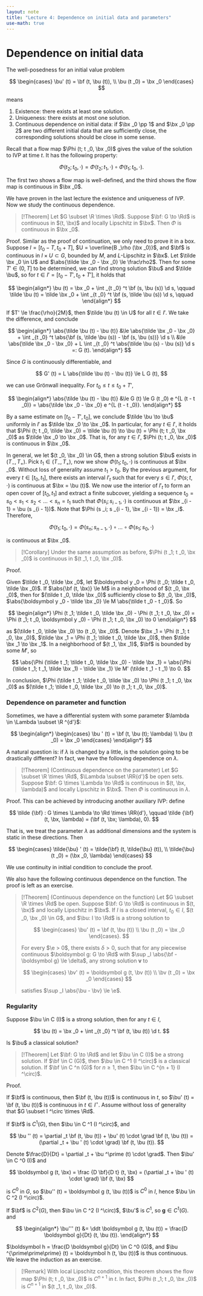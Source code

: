 ```yaml
---
layout: note
title: "Lecture 4: Dependence on initial data and parameters"
use-math: true
---
```


# Dependence on initial data

$$
\newcommand{\bx}{\boldsymbol x}
\newcommand{\by}{\boldsymbol y}
\newcommand{\bu}{\boldsymbol u}
\newcommand{\bv}{\boldsymbol v}
\newcommand{\bF}{\boldsymbol F}
\newcommand{\bf}{\boldsymbol f}
$$

The well-posedness for an initial value problem

$$
	\begin{cases}
		\bu' (t) = \bf (t, \bu (t)), \\
		\bu (t _0) = \bx _0
	\end{cases}
$$

means 

1. Existence: there exists at least one solution.
2. Uniqueness: there exists at most one solution.
3. Continuous dependence on initial data: if $\bx _0 \pp 1$ and $\bx _0 \pp 2$ are two different initial data that are sufficiently close, the corresponding solutions should be close in some sense.

Recall that a flow map $\Phi (t; t _0, \bx _0)$ gives the value of the solution to IVP at time $t$. It has the following property:

$$
	\Phi (t _2; t _0, \cdot) = \Phi (t _2; t _1, \cdot)  \circ \Phi (t _1; t _0, \cdot).
$$

The first two shows a flow map is well-defined, and the third shows the flow map is continuous in $\bx _0$. 

We have proven in the last lecture the existence and uniqueness of IVP. Now we study the continuous dependence. 

> [!Theorem] 
> Let $G \subset \R \times \Rd$. Suppose $\bf: G \to \Rd$ is continuous in $(t, \bx)$ and locally Lipschitz in $\bx$. Then $\Phi$ is continuous in $\bx _0$. 

Proof. Similar as the proof of continuation, we only need to prove it in a box. Suppose $I = [t _0 - T, t _0 + T]$, $U = \overline{B _\rho (\bx _0)}$, and $\bf$ is continuous in $I \times U \subset G$, bounded by $M$, and $L$-Lipschitz in $\bx$. Let $\tilde \bx _0 \in U$ and $\abs{\tilde \bx _0 - \bx _0} \le \frac\rho2$. Then for some $T' \in (0, T]$ to be determined, we can find strong solution $\bu$ and $\tilde \bu$, so for $t \in I' = [t _0 - T', t _0 + T']$, it holds that 

$$
\begin{align*}
	\bu (t) = \bx _0 + \int _{t _0} ^t \bf (s, \bu (s)) \d s, \qquad \tilde \bu (t) = \tilde \bx _0 + \int _{t _0} ^t \bf (s, \tilde \bu (s)) \d s, \qquad 
\end{align*}
$$

If $T' \le \frac{\rho}{2M}$, then $\tilde \bu (t) \in U$ for all $t \in I'$. We take the difference, and conclude

$$
\begin{align*}
	\abs{\tilde \bu (t) - \bu (t)} &\le \abs{\tilde \bx _0 - \bx _0} + \int _{t _0} ^t \abs{\bf (s, \tilde \bu (s)) - \bf (s, \bu (s))} \d s \\
	&\le \abs{\tilde \bx _0 - \bx _0} + L \int _{t _0} ^t \abs{\tilde \bu (s) - \bu (s)} \d s =: G (t).
\end{align*}
$$

Since $G$ is continuously differentiable, and

$$
	G' (t) = L \abs{\tilde \bu (t) - \bu (t)} \le L G (t),
$$

we can use Grönwall inequality. For $t _0 \le t \le t _0 + T'$, 

$$
\begin{align*}
	\abs{\tilde \bu (t) - \bu (t)} &\le G (t) \le G (t _0) e ^{L (t - t _0)} = \abs{\tilde \bx _0 - \bx _0} e ^{L (t - t _0)}.
\end{align*}
$$

By a same estimate on $[t _0 - T', t _0]$, we conclude $\tilde \bu \to \bu$ uniformly in $I'$ as $\tilde \bx _0 \to \bx _0$. In particular, for any $t \in I'$, it holds that $\Phi (t; t _0, \tilde \bx _0) = \tilde \bu (t) \to \bu (t) = \Phi (t; t _0, \bx _0)$ as $\tilde \bx _0 \to \bx _0$. That is, for any $t \in I'$, $\Phi (t; t _0, \bx _0)$ is continuous in $\bx _0$.

In general, we let $(t _0, \bx _0) \in G$, then a strong solution $\bu$ exists in $(T _-, T _+)$. Pick $t _1 \in (T _-, T _+)$, now we show $\Phi (t _1; t _0, \cdot)$ is continuous at $\bx _0$. Without loss of generality assume $t _1 > t _0$. By the previous argument, for every $t \in [t _0, t _1]$, there exists an interval $I' _t$ such that for every $s \in I'$, $\Phi (s; t, \cdot)$ is continuous at $\bx = \bu (t)$. We now use the interior of $I' _t$ to form an open cover of $[t _0, t _1]$ and extract a finite subcover, yielding a sequence $t _0 = s _0 < s _1 < s _2 < \dots < s _n = t _1$ such that $\Phi (s _i; s _{i - 1}, \cdot)$ is continuous at $\bx _{i - 1} = \bu (s _{i - 1})$. Note that $\Phi (s _i; s _{i - 1}, \bx _{i - 1}) = \bx _i$. Therefore, 

$$
	\Phi (t _1; t _0, \cdot) = \Phi (s _n; s _{n - 1}, \cdot) \circ \dots \circ \Phi (s _1; s _0, \cdot)
$$

is continuous at $\bx _0$.

> [!Corollary] 
> Under the same assumption as before, $\Phi (t _1; t _0, \bx _0)$ is continuous in $(t _1, t _0, \bx _0)$.

Proof. 

Given $\tilde t _0, \tilde \bx _0$, let $\boldsymbol y _0 = \Phi (t _0; \tilde t _0, \tilde \bx _0)$. If $\abs{\bf (t, \bx)} \le M$ in a neighborhood of $(t _0, \bx _0)$, then for $(\tilde t _0, \tilde \bx _0)$ sufficiently close to $(t _0, \bx _0)$, $\abs{\boldsymbol y _0 - \tilde \bx _0} \le M \abs{\tilde t _0 - t _0}$. So 

$$
\begin{align*}
	\Phi (t _1; \tilde t _0, \tilde \bx _0) - \Phi (t _1; t _0, \bx _0) = \Phi (t _1; t _0, \boldsymbol y _0) - \Phi (t _1; t _0, \bx _0) \to 0 
\end{align*}
$$

as $(\tilde t _0, \tilde \bx _0) \to (t _0, \bx _0)$. Denote $\bx _1 = \Phi (t _1; t _0, \bx _0)$, $\tilde \bx _1 = \Phi (t _1; \tilde t _0, \tilde \bx _0)$, then $\tilde \bx _1 \to \bx _1$. In a neighborhood of $(t _1, \bx _1)$, $\bf$ is bounded by some $M'$, so 

$$
	\abs{\Phi (\tilde t _1; \tilde t _0, \tilde \bx _0) - \tilde \bx _1} = \abs{\Phi (\tilde t _1; t _1, \tilde \bx _1) - \tilde \bx _1} \le M' (\tilde t _1 - t _1) \to 0.  
$$

In conclusion, $\Phi (\tilde t _1; \tilde t _0, \tilde \bx _0) \to \Phi (t _1; t _0, \bx _0)$ as $(\tilde t _1; \tilde t _0, \tilde \bx _0) \to (t _1; t _0, \bx _0)$.

### Dependence on parameter and function

Sometimes, we have a differential system with some parameter $\lambda \in \Lambda \subset \R ^{d'}$:

$$
\begin{align*}
	\begin{cases}
		\bu ' (t) = \bf (t, \bu (t); \lambda) \\
		\bu (t _0) = \bx _0
	\end{cases}
\end{align*}
$$

A natural question is: if $\lambda$ is changed by a little, is the solution going to be drastically different? In fact, we have the following dependence on $\lambda$.

> [!Theorem] 
> (Continuous dependence on the parameter) Let $G \subset \R \times \Rd$, $\Lambda \subset \RR{d'}$ be open sets. Suppose $\bf: G \times \Lambda \to \Rd$ is continuous in $(t, \bx, \lambda)$ and locally Lipschitz in $\bx$. Then $\Phi$ is continuous in $\lambda$.

Proof. This can be achieved by introducing another auxiliary IVP: define

$$
	\tilde {\bf} : G \times \Lambda \to \Rd \times \RR{d'}, \qquad \tilde {\bf} (t, \bx, \lambda) = (\bf (t, \bx; \lambda), 0).
$$

That is, we treat the parameter $\lambda$ as additional dimensions and the system is static in these directions. Then 

$$
\begin{cases}
	\tilde{\bu} ' (t) = \tilde{\bf} (t, \tilde{\bu} (t)), \\
	\tilde{\bu} (t _0) = (\bx _0, \lambda)
\end{cases}
$$

We use continuity in initial condition to conclude the proof.

We also have the following continuous dependence on the function. The proof is left as an exercise.

> [!Theorem]
> (Continuous dependence on the function) Let $G \subset \R \times \Rd$ be open. Suppose $\bf: G \to \Rd$ is continuous in $(t, \bx)$ and locally Lipschitz in $\bx$. If $I$ is a closed interval, $t _0 \in I$, $(t _0, \bx _0) \in G$, and $\bu: I \to \Rd$ is a strong solution to 
> 
> $$
> \begin{cases}
> 	\bu' (t) = \bf (t, \bu (t)) \\
> 	\bu (t _0) = \bx _0
> \end{cases}.
> $$
> 
> For every $\e > 0$, there exists $\delta > 0$, such that for any piecewise continuous $\boldsymbol g: G \to \Rd$ with $\sup _I \abs{\bf - \boldsymbol g} \le \delta$, any strong solution $\boldsymbol v$ to  
> 
> $$
> \begin{cases}
> 	\bv' (t) = \boldsymbol g (t, \bv (t)) \\
> 	\bv (t _0) = \bx _0
> \end{cases}
> $$
> 
> satisfies $\sup _I \abs{\bu - \bv} \le \e$.

### Regularity

Suppose $\bu \in C (I)$ is a strong solution, then for any $t \in I$, 

$$
	\bu (t) = \bx _0 + \int _{t _0} ^t \bf (t, \bu (t)) \d t.
$$

Is $\bu$ a classical solution?

> [!Theorem] 
> Let $\bf: G \to \Rd$ and let $\bu \in C (I)$ be a strong solution. If $\bf \in C (G)$, then $\bu \in C ^1 (I ^\circ)$ is a classical solution. If $\bf \in C ^n (G)$ for $n \ge 1$, then $\bu \in C ^{n + 1} (I ^\circ)$. 

Proof. 

If $\bf$ is continuous, then $\bf (t, \bu (t))$ is continuous in $t$, so $\bu' (t) = \bf (t, \bu (t))$ is continuous in $t \in I ^\circ$. Assume without loss of generality that $G \subset I ^\circ \times \Rd$.

If $\bf$ is $C ^1 (G)$, then $\bu \in C ^1 (I ^\circ)$, and 

$$
	\bu '' (t) = \partial _t \bf (t, \bu (t)) + \bu' (t) \cdot \grad \bf (t, \bu (t)) = (\partial _t + \bu ' (t) \cdot \grad) \bf (t, \bu (t)).
$$

Denote $\frac{D}{Dt} = \partial _t + \bu ^\prime (t) \cdot \grad$. 
Then $\bu' \in C ^0 (I)$ and

$$
	\boldsymbol g (t, \bx) = \frac {D \bf}{D t} (t, \bx) = (\partial _t + \bu ' (t) \cdot \grad) \bf (t, \bx)
$$

is $C ^0$ in $G$, so $\bu'' (t) = \boldsymbol g (t, \bu (t))$ is $C ^0$ in $I$, hence $\bu \in C ^2 (I ^\circ)$. 

If $\bf$ is $C ^2 (G)$, then $\bu \in C ^2 (I ^\circ)$, $\bu'$ is $C ^1$, so $\boldsymbol g \in C ^1 (G)$. and

$$
\begin{align*}
	\bu''' (t) &= \ddt \boldsymbol g (t, \bu (t)) = \frac{D \boldsymbol g}{Dt} (t, \bu (t)).
\end{align*}
$$

$\boldsymbol h = \frac{D \boldsymbol g}{Dt} \in C ^0 (G)$, and $\bu ^{\prime\prime\prime} (t) = \boldsymbol h (t, \bu (t))$ is thus continuous. We leave the induction as an exercise. 

> [!Remark]
> With local Lipschitz condition, this theorem shows the flow map $\Phi (t; t _0, \bx _0)$ is $C ^{n + 1}$ in $t$. In fact, $\Phi (t _1; t _0, \bx _0)$ is $C ^{n + 1}$ in $(t _1, t _0, \bx _0)$. 

